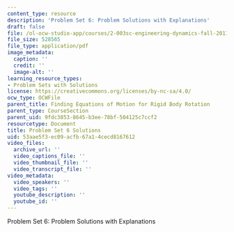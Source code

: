 ```yaml
---
content_type: resource
description: 'Problem Set 6: Problem Solutions with Explanations'
draft: false
file: /ol-ocw-studio-app/courses/2-003sc-engineering-dynamics-fall-2011/53aae5f3ec09acfb67a14cecd8167612_MIT2_003SCF11_pset6_sol.pdf
file_size: 528565
file_type: application/pdf
image_metadata:
  caption: ''
  credit: ''
  image-alt: ''
learning_resource_types:
- Problem Sets with Solutions
license: https://creativecommons.org/licenses/by-nc-sa/4.0/
ocw_type: OCWFile
parent_title: Finding Equations of Motion for Rigid Body Rotation
parent_type: CourseSection
parent_uid: 9fdc3853-8645-b3ee-78bf-504125c7ccf2
resourcetype: Document
title: Problem Set 6 Solutions
uid: 53aae5f3-ec09-acfb-67a1-4cecd8167612
video_files:
  archive_url: ''
  video_captions_file: ''
  video_thumbnail_file: ''
  video_transcript_file: ''
video_metadata:
  video_speakers: ''
  video_tags: ''
  youtube_description: ''
  youtube_id: ''
---
```

Problem Set 6: Problem Solutions with Explanations